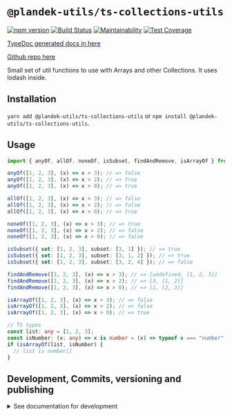 # `@plandek-utils/ts-collections-utils`

[![npm version](https://badge.fury.io/js/%40plandek-utils%2Fts-collections-utils.svg)](https://badge.fury.io/js/%40plandek-utils%2Fts-collections-utils)
[![Build Status](https://travis-ci.org/plandek-utils/ts-collections-utils.svg?branch=main)](https://travis-ci.org/plandek-utils/ts-collections-utils)
[![Maintainability](https://api.codeclimate.com/v1/badges/5a1cbad6e4912247a7f2/maintainability)](https://codeclimate.com/github/plandek-utils/ts-collections-utils/maintainability)
[![Test Coverage](https://api.codeclimate.com/v1/badges/5a1cbad6e4912247a7f2/test_coverage)](https://codeclimate.com/github/plandek-utils/ts-collections-utils/test_coverage)

[TypeDoc generated docs in here](https://plandek-utils.github.io/ts-collections-utils)

[Github repo here](https://github.com/plandek-utils/ts-collections-utils)

Small set of util functions to use with Arrays and other Collections. It uses lodash inside.

## Installation

`yarn add @plandek-utils/ts-collections-utils` or `npm install @plandek-utils/ts-collections-utils`.

## Usage

```typescript
import { anyOf, allOf, noneOf, isSubset, findAndRemove, isArrayOf } from "@plandek-utils/ts-collections-utils";

anyOf([1, 2, 3], (x) => x > 3); // => false
anyOf([1, 2, 3], (x) => x > 2); // => true
anyOf([1, 2, 3], (x) => x > 0); // => true

allOf([1, 2, 3], (x) => x > 3); // => false
allOf([1, 2, 3], (x) => x > 2); // => false
allOf([1, 2, 3], (x) => x > 0); // => true

noneOf([1, 2, 3], (x) => x > 3); // => true
noneOf([1, 2, 3], (x) => x > 2); // => false
noneOf([1, 2, 3], (x) => x > 0); // => false

isSubset({ set: [1, 2, 3], subset: [3, 1] }); // => true
isSubset({ set: [1, 2, 3], subset: [3, 1, 2] }); // => true
isSubset({ set: [1, 2, 3], subset: [3, 2, 4] }); // => false

findAndRemove([1, 2, 3], (x) => x > 3); // => [undefined, [1, 2, 3]]
findAndRemove([1, 2, 3], (x) => x > 2); // => [3, [1, 2]]
findAndRemove([1, 2, 3], (x) => x > 0); // => [1, [2, 3]]

isArrayOf([1, 2, 3], (x) => x > 3); // => false
isArrayOf([1, 2, 3], (x) => x > 2); // => false
isArrayOf([1, 2, 3], (x) => x > 0); // => true

// TS types
const list: any = [1, 2, 3];
const isNumber: (x: any) => x is number = (x) => typeof x === "number";
if (isArrayOf(list, isNumber) {
  // list is number[]
}

```

## Development, Commits, versioning and publishing

<details><summary>See documentation for development</summary>
<p>

See [The Typescript-Starter docs](https://github.com/bitjson/typescript-starter#bump-version-update-changelog-commit--tag-release).

### Commits and CHANGELOG

For commits, you should use [`commitizen`](https://github.com/commitizen/cz-cli)

```sh
yarn global add commitizen

#commit your changes:
git cz
```

As typescript-starter docs state:

This project is tooled for [conventional changelog](https://github.com/conventional-changelog/conventional-changelog) to make managing releases easier. See the [standard-version](https://github.com/conventional-changelog/standard-version) documentation for more information on the workflow, or [`CHANGELOG.md`](CHANGELOG.md) for an example.

```sh
# bump package.json version, update CHANGELOG.md, git tag the release
yarn run version
```

You may find a tool like [**`wip`**](https://github.com/bitjson/wip) helpful for managing work in progress before you're ready to create a meaningful commit.

### Creating the first version

Once you are ready to create the first version, run the following (note that `reset` is destructive and will remove all files not in the git repo from the directory).

```sh
# Reset the repo to the latest commit and build everything
yarn run reset && yarn run test && yarn run doc:html

# Then version it with standard-version options. e.g.:
# don't bump package.json version
yarn run version -- --first-release

# Other popular options include:

# PGP sign it:
# $ yarn run version -- --sign

# alpha release:
# $ yarn run version -- --prerelease alpha
```

And after that, remember to [publish the docs](#publish-the-docs).

And finally push the new tags to github and publish the package to npm.

```sh
# Push to git
git push --follow-tags origin main

# Publish to NPM (allowing public access, required if the package name is namespaced like `@somewhere/some-lib`)
yarn publish --access public
```

### Publish the Docs

```sh
yarn run doc:html && yarn run doc:publish
```

This will generate the docs and publish them in github pages.

### Generate a version

There is a single yarn command for preparing a new release. See [One-step publish preparation script in TypeScript-Starter](https://github.com/bitjson/typescript-starter#one-step-publish-preparation-script)

```sh
# Prepare a standard release
yarn prepare-release

# Push to git
git push --follow-tags origin main

# Publish to NPM (allowing public access, required if the package name is namespaced like `@somewhere/some-lib`)
yarn publish --access public
```

</p>
</details>

